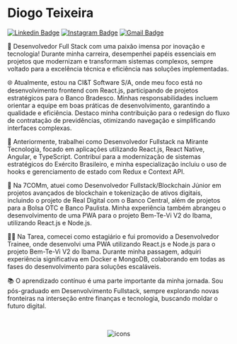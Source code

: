 # Diogo Teixeira

[![Linkedin Badge](https://img.shields.io/badge/-Diogo%20Teixeira-00875f?style=flat-square&logo=Linkedin&logoColor=white&link=https://www.linkedin.com/in/diogo0602x/)](https://www.linkedin.com/in/diogo0602x/)
[![Instagram Badge](https://img.shields.io/badge/-@diogosalest-00875f?style=flat-square&labelColor=00875f&logo=instagram&logoColor=white&link=https://instagram.com/diogosalest)](https://instagram.com/diogosalest) 
[![Gmail Badge](https://img.shields.io/badge/-diogoteixeira0602@gmail.com-00875f?style=flat-square&logo=Gmail&logoColor=white&link=mailto:diogoteixeira0602@gmail.com)](mailto:diogoteixeira0602@gmail.com)

<div>
  <p>
    🚀 Desenvolvedor Full Stack com uma paixão imensa por inovação e tecnologia! Durante minha carreira, desempenhei papéis essenciais em projetos que modernizam e transformam sistemas complexos, sempre voltado para a excelência técnica e eficiência nas soluções implementadas.  
  </p>
 
  <p>
      🌐 Atualmente, estou na CI&T Software S/A, onde meu foco está no desenvolvimento frontend com React.js, participando de projetos estratégicos para o Banco Bradesco. Minhas responsabilidades incluem orientar a equipe em boas práticas de desenvolvimento, garantindo a qualidade e eficiência. Destaco minha contribuição para o redesign do fluxo de contratação de previdências, otimizando navegação e simplificando interfaces complexas. 
  </p>
  
  <p>
    🔗 Anteriormente, trabalhei como Desenvolvedor Fullstack na Mirante Tecnologia, focado em aplicações utilizando React.js, React Native, Angular, e TypeScript. Contribuí para a modernização de sistemas estratégicos do Exército Brasileiro, e minha especialização incluiu o uso de hooks e gerenciamento de estado com Redux e Context API.
  </p>
  
  <p>
    💼 Na 7COMm, atuei como Desenvolvedor Fullstack/Blockchain Júnior em projetos avançados de blockchain e tokenização de ativos digitais, incluindo o projeto de Real Digital com o Banco Central, além de projetos para a Bolsa OTC e Banco Paulista. Minha experiência também abrangeu o desenvolvimento de uma PWA para o projeto Bem-Te-Vi V2 do Ibama, utilizando React.js e Node.js.
  </p>
  
  <p>
    👨‍💻 Na Tarea, comecei como estagiário e fui promovido a Desenvolvedor Trainee, onde desenvolvi uma PWA utilizando React.js e Node.js para o projeto Bem-Te-Vi V2 do Ibama. Durante minha passagem, adquiri experiência significativa em Docker e MongoDB, colaborando em todas as fases do desenvolvimento para soluções escaláveis.
  </p>
  
  <p>
    📚 O aprendizado contínuo é uma parte importante da minha jornada. Sou pós-graduado em Desenvolvimento Fullstack, sempre explorando novas fronteiras na interseção entre finanças e tecnologia, buscando moldar o futuro digital.  
  </p>
</div>

## 

<div align="center" style="display: inline_block"><br>
  <img src="https://skillicons.dev/icons?i=ts,react,nextjs,tailwind,vite,nodejs,nestjs,express,prisma,jest,docker,aws,postgres,mongodb,redis" alt="icons" />
</div>

